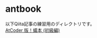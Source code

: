 # antbook

以下Qiita記事の練習用のディレクトリです。  
[AtCoder 版！蟻本 (初級編)](https://qiita.com/drken/items/e77685614f3c6bf86f44)